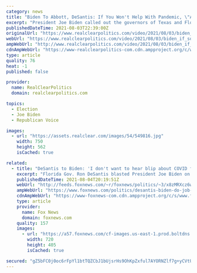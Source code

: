 ```yaml
---
category: news
title: "Biden To Abbott, DeSantis: If You Won't Help With Pandemic, \"At Least Get Out Of The Way\""
excerpt: "President Joe Biden called out the governors of Texas and Florida, Greg Abbott and Ron DeSantis, for not helping curb the COVID-19 pandemic. \"Just two states, Florida and Texas, account for one-third of all new COVID-19 cases in the entire country."
publishedDateTime: 2021-08-03T22:39:00Z
originalUrl: "https://www.realclearpolitics.com/video/2021/08/03/biden_if_some_governors_wont_help_with_pandemic_at_least_get_out_of_the_way.html"
webUrl: "https://www.realclearpolitics.com/video/2021/08/03/biden_if_some_governors_wont_help_with_pandemic_at_least_get_out_of_the_way.html"
ampWebUrl: "http://www.realclearpolitics.com/video/2021/08/03/biden_if_some_governors_wont_help_with_pandemic_at_least_get_out_of_the_way.amp.html"
cdnAmpWebUrl: "https://www-realclearpolitics-com.cdn.ampproject.org/c/www.realclearpolitics.com/video/2021/08/03/biden_if_some_governors_wont_help_with_pandemic_at_least_get_out_of_the_way.amp.html"
type: article
quality: 76
heat: -1
published: false

provider:
  name: RealClearPolitics
  domain: realclearpolitics.com

topics:
  - Election
  - Joe Biden
  - Republican Voice

images:
  - url: "https://assets.realclear.com/images/54/549816.jpg"
    width: 750
    height: 562
    isCached: true

related:
  - title: "DeSantis to Biden: 'I don't want to hear blip about COVID from you' until you do your job and secure border"
    excerpt: "Florida Gov. Ron DeSantis blasted President Joe Biden on Wednesday telling him to do his job and secure the southern border and not say “blip” about the coronavirus until he does."
    publishedDateTime: 2021-08-04T20:19:51Z
    webUrl: "http://feeds.foxnews.com/~r/foxnews/politics/~3/x8zMRXcz6wU/desantis-biden-do-job-secure-border"
    ampWebUrl: "https://www.foxnews.com/politics/desantis-biden-do-job-secure-border.amp"
    cdnAmpWebUrl: "https://www-foxnews-com.cdn.ampproject.org/c/s/www.foxnews.com/politics/desantis-biden-do-job-secure-border.amp"
    type: article
    provider:
      name: Fox News
      domain: foxnews.com
    quality: 157
    images:
      - url: "https://a57.foxnews.com/cf-images.us-east-1.prod.boltdns.net/v1/static/694940094001/907e1608-1228-4e6c-974d-a50b0739f4eb/ebc82b9e-a42e-4cbc-9d42-56fb5dadf1c0/1280x720/match/720/405/image.jpg?ve=1&tl=1"
        width: 720
        height: 405
        isCached: true

secured: "gZ5bFC0j0oc6rFpYl1btTQZCbJ1bUjsrHs9OhKpZxful7AYORNZlf7g+yCVtU/O0XIPTcgU/Nh91QJmINMY7M1Iiso3YuT+s/226spO4yw+/m19gtLxFIGqLHgovGu/Vp5OKwEm77Npkb73myoIM5g/BZ3hSyOWXREB6n+Vf8of6hWzp2lUtSAucb1Evx7/zxZh6JFvyvsWa4U8H1QlRorSQ8QCJXQ8R3arYNWEOsVOYg+UclEG8hHfcOpjoCW3d+Gx3+i+t/mu0BxAQrbYlDnMh4/SbPGsHH9xpd+Prq7v3rZIBp5rYUvqhThNhJ7QB0rGk8GUWQxK3qo51eS/oWuM7hpb/f3wr6XokwvU80UU=;faYUs5nhamz/Uh8Ma8doDw=="
---
```


